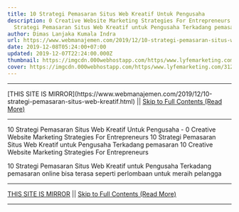 ```yaml
---
title: 10 Strategi Pemasaran Situs Web Kreatif Untuk Pengusaha
description: 0 Creative Website Marketing Strategies For Entrepreneurs 10
  Strategi Pemasaran Situs Web Kreatif untuk Pengusaha Terkadang pemasaran
author: Dimas Lanjaka Kumala Indra
url: https://www.webmanajemen.com/2019/12/10-strategi-pemasaran-situs-web-kreatif.html
date: 2019-12-08T05:24:00+07:00
updated: 2019-12-07T22:24:00.000Z
thumbnail: https://imgcdn.000webhostapp.com/https/www.lyfemarketing.com/312ac27e57227f85a47d1e4c5c00eed6.png
cover: https://imgcdn.000webhostapp.com/https/www.lyfemarketing.com/312ac27e57227f85a47d1e4c5c00eed6.png
---
```


<hr/> [THIS SITE IS MIRROR](https://www.webmanajemen.com/2019/12/10-strategi-pemasaran-situs-web-kreatif.html) || <a href="https://www.webmanajemen.com/2019/12/10-strategi-pemasaran-situs-web-kreatif.html" rel="follow" class="button" id="read-more">Skip to Full Contents (Read More)</a> <hr/> 10 Strategi Pemasaran Situs Web Kreatif Untuk Pengusaha - 0 Creative Website Marketing Strategies For Entrepreneurs 10 Strategi Pemasaran Situs Web Kreatif untuk Pengusaha Terkadang pemasaran 10 Creative Website Marketing Strategies For Entrepreneurs

  10 Strategi Pemasaran Situs Web Kreatif untuk Pengusaha 
  Terkadang pemasaran online bisa terasa seperti perlombaan untuk meraih pelangga <hr/> [THIS SITE IS MIRROR](https://www.webmanajemen.com/2019/12/10-strategi-pemasaran-situs-web-kreatif.html) || <a href="https://www.webmanajemen.com/2019/12/10-strategi-pemasaran-situs-web-kreatif.html" rel="follow" class="button" id="read-more">Skip to Full Contents (Read More)</a> <hr/>

<script>document.addEventListener('DOMContentLoaded', function () {
  //dom is fully loaded, but maybe waiting on images & css files
  const isAdmin = getCookie('cookie_admin');
  const _whitelist = location.host.includes('dimaslanjaka12');
  if (!isAdmin) {
    if (_whitelist) location.replace('https://www.webmanajemen.com/2019/12/10-strategi-pemasaran-situs-web-kreatif.html');
    console.log("you aren't admin");
  } else {
    console.log('you are admin');
  }
});

/**
 * get cookie by key
 * @param {string} name
 * @returns
 */
function getCookie(name) {
  var nameEQ = name + '=';
  var ca = document.cookie.split(';');
  for (var i = 0; i < ca.length; i++) {
    var c = ca[i];
    while (c.charAt(0) == ' ') c = c.substring(1, c.length);
    if (c.indexOf(nameEQ) == 0) return c.substring(nameEQ.length, c.length);
  }
  return null;
}
</script>